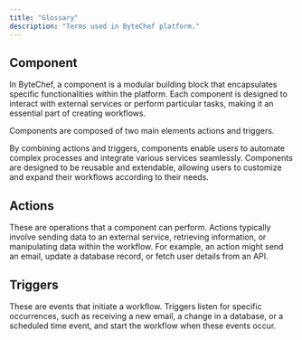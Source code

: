 ```yaml
---
title: "Glossary"
description: "Terms used in ByteChef platform."
---
```


## Component
In ByteChef, a component is a modular building block that encapsulates specific functionalities within the platform. Each component is designed to interact with external services or perform particular tasks, making it an essential part of creating workflows.

Components are composed of two main elements actions and triggers. 

By combining actions and triggers, components enable users to automate complex processes and integrate various services seamlessly. Components are designed to be reusable and extendable, allowing users to customize and expand their workflows according to their needs.

## Actions
These are operations that a component can perform. Actions typically involve sending data to an external service, retrieving information, or manipulating data within the workflow. For example, an action might send an email, update a database record, or fetch user details from an API.

## Triggers
These are events that initiate a workflow. Triggers listen for specific occurrences, such as receiving a new email, a change in a database, or a scheduled time event, and start the workflow when these events occur.
